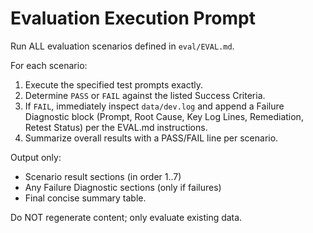 # Evaluation Execution Prompt

Run ALL evaluation scenarios defined in `eval/EVAL.md`.

For each scenario:

1. Execute the specified test prompts exactly.
2. Determine `PASS` or `FAIL` against the listed Success Criteria.
3. If `FAIL`, immediately inspect `data/dev.log` and append a Failure Diagnostic
   block (Prompt, Root Cause, Key Log Lines, Remediation, Retest Status) per the
   EVAL.md instructions.
4. Summarize overall results with a PASS/FAIL line per scenario.

Output only:

- Scenario result sections (in order 1..7)
- Any Failure Diagnostic sections (only if failures)
- Final concise summary table.

Do NOT regenerate content; only evaluate existing data.
